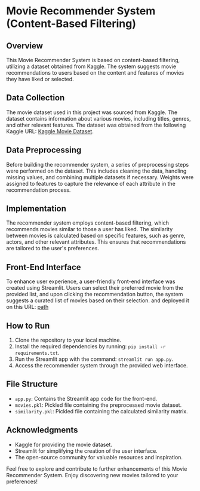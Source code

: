 # Movie Recommender System (Content-Based Filtering)

## Overview

This Movie Recommender System is based on content-based filtering, utilizing a dataset obtained from Kaggle. The system suggests movie recommendations to users based on the content and features of movies they have liked or selected.

## Data Collection

The movie dataset used in this project was sourced from Kaggle. The dataset contains information about various movies, including titles, genres, and other relevant features. The dataset was obtained from the following Kaggle URL: [Kaggle Movie Dataset](https://www.kaggle.com/datasets/tmdb/tmdb-movie-metadata).

## Data Preprocessing

Before building the recommender system, a series of preprocessing steps were performed on the dataset. This includes cleaning the data, handling missing values, and combining multiple datasets if necessary. Weights were assigned to features to capture the relevance of each attribute in the recommendation process.

## Implementation

The recommender system employs content-based filtering, which recommends movies similar to those a user has liked. The similarity between movies is calculated based on specific features, such as genre, actors, and other relevant attributes. This ensures that recommendations are tailored to the user's preferences.

## Front-End Interface

To enhance user experience, a user-friendly front-end interface was created using Streamlit. Users can select their preferred movie from the provided list, and upon clicking the recommendation button, the system suggests a curated list of movies based on their selection.
and deployed it on this URL: [path](https://localhost)

## How to Run

1. Clone the repository to your local machine.
2. Install the required dependencies by running: `pip install -r requirements.txt`.
3. Run the Streamlit app with the command: `streamlit run app.py`.
4. Access the recommender system through the provided web interface.

## File Structure

- `app.py`: Contains the Streamlit app code for the front-end.
- `movies.pkl`: Pickled file containing the preprocessed movie dataset.
- `similarity.pkl`: Pickled file containing the calculated similarity matrix.

## Acknowledgments

- Kaggle for providing the movie dataset.
- Streamlit for simplifying the creation of the user interface.
- The open-source community for valuable resources and inspiration.

Feel free to explore and contribute to further enhancements of this Movie Recommender System. Enjoy discovering new movies tailored to your preferences!
